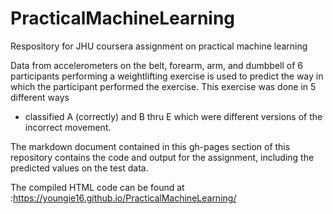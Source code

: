 # PracticalMachineLearning
Respository for JHU coursera assignment on practical machine learning

Data from accelerometers on the belt, forearm, arm, and dumbbell of 6 participants performing a weightlifting exercise is used to predict the way 
in which the participant performed the exercise. This exercise was done in 5 different ways 
-  classified A (correctly) and B thru E which were different versions of the incorrect movement.

The markdown document contained in this  gh-pages section of this repository contains the code and output for the assignment, including the predicted values on the test data.

The compiled HTML code can be found at :https://youngie16.github.io/PracticalMachineLearning/


#

